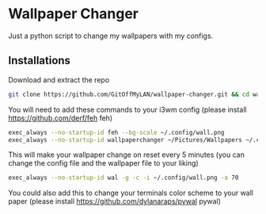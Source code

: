 # Wallpaper Changer
Just a python script to change my wallpapers with my configs.
## Installations
Download and extract the repo
```bash
git clone https://github.com/GitOffMyLAN/wallpaper-changer.git && cd wallpaper-changer && bash install.sh
```
You will need to add these commands to your i3wm config (please install https://github.com/derf/feh feh)
```bash
exec_always --no-startup-id feh --bg-scale ~/.config/wall.png
exec_always --no-startup-id wallpaperchanger ~/Pictures/Wallpapers ~/.config/wall.png 300
```
This will make your wallpaper change on reset every 5 minutes (you can change the config file and the wallpaper file to your liking)
 ```bash
exec_always --no-startup-id wal -g -c -i ~/.config/wall.png -a 70
```
You could also add this to change your terminals color scheme to your wall paper (please install https://github.com/dylanaraps/pywal pywal)
